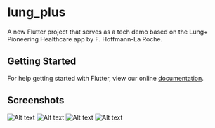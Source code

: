 # lung_plus

A new Flutter project that serves as a tech demo based on the Lung+ Pioneering Healthcare app by F. Hoffmann-La Roche.

## Getting Started

For help getting started with Flutter, view our online
[documentation](https://flutter.io/).

## Screenshots

![Alt text](images/screenshots/01.png)
![Alt text](images/screenshots/02.png)
![Alt text](images/screenshots/03.png)
![Alt text](images/screenshots/04.png)